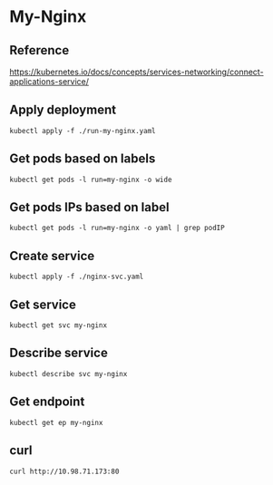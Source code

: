 # My-Nginx

## Reference

<https://kubernetes.io/docs/concepts/services-networking/connect-applications-service/>

## Apply deployment

`kubectl apply -f ./run-my-nginx.yaml`

## Get pods based on labels

`kubectl get pods -l run=my-nginx -o wide`

## Get pods IPs based on label

`kubectl get pods -l run=my-nginx -o yaml | grep podIP`

## Create service

`kubectl apply -f ./nginx-svc.yaml`

## Get service

`kubectl get svc my-nginx`

## Describe service

`kubectl describe svc my-nginx`

## Get endpoint

`kubectl get ep my-nginx`

## curl

`curl http://10.98.71.173:80`
